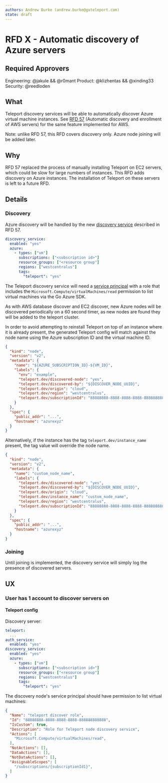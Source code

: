 ```yaml
---
authors: Andrew Burke (andrew.burke@goteleport.com)
state: draft
---
```


# RFD X - Automatic discovery of Azure servers

## Required Approvers
Engineering: @jakule && @r0mant
Product: @klizhentas && @xinding33
Security: @reedloden

## What

Teleport discovery services will be able to automatically discover Azure virtual machine
instances. See [RFD 57](https://github.com/gravitational/teleport/blob/master/rfd/0057-automatic-aws-server-discovery.md)
(Automatic discovery and enrollment of AWS servers) for the same feature implemented
for AWS.

Note: unlike RFD 57, this RFD covers discovery only. Azure node joining will be added
later.

## Why

RFD 57 replaced the process of manually installing Teleport on EC2 servers, which
could be slow for large numbers of instances. This RFD adds discovery on Azure
instances. The installation of Teleport on these servers is left to a future RFD.

## Details

### Discovery

Azure discovery will be handled by the new [discovery service](https://github.com/gravitational/teleport/blob/master/rfd/0057-automatic-aws-server-discovery.md#discovery) described in RFD 57.

```yaml
discovery_service:
  enabled: "yes"
  azure:
    - types: ["vm"]
      subscriptions: ["<subscription id>"]
      resource_groups: ["<resource group"]
      regions: ["westcentralus"]
      tags:
        "teleport": "yes"
```

The Teleport discovery service will need a [service principal](https://learn.microsoft.com/en-us/cli/azure/create-an-azure-service-principal-azure-cli?view=azure-cli-latest) with a role that includes the `Microsoft.Compute/virtualMachines/read`
permission to list virtual machines via the Go Azure SDK.

As with AWS database discover and EC2 discover, new Azure nodes will be discovered
periodically on a 60 second timer, as new nodes are found they will be added to the
teleport cluster.

In order to avoid attempting to reinstall Teleport on top of an instance where it is
already present, the generated Teleport config will match against the node name using
the Azure subscription ID and the virtual machine ID.

```json
{
  "kind": "node",
  "version": "v2",
  "metadata": {
    "name": "${AZURE_SUBSCRIPTION_ID}-${VM_ID}",
    "labels": {
      "env": "example",
      "teleport.dev/discovered-node": "yes",
      "teleport.dev/discovered-by": "${DISCOVER_NODE_UUID}",
      "teleport.dev/origin": "cloud",
      "teleport.dev/region": "westcentralus",
      "teleport.dev/subscriptionId": "88888888-8888-8888-8888-888888888888"
    }
  },
  "spec": {
    "public_addr": "...",
    "hostname": "azurexyz"
  }
}
```

Alternatively, if the instance has the tag `teleport.dev/instance_name` present, the tag
value will override the node name.

```json
{
  "kind": "node",
  "version": "v2",
  "metadata": {
    "name": "custom_node_name",
    "labels": {
      "teleport.dev/discovered-node": "yes",
      "teleport.dev/discovered-by": "${DISCOVER_NODE_UUID}",
      "teleport.dev/origin": "cloud",
      "teleport.dev/instance_name": "custom_node_name",
      "teleport.dev/region": "westcentralus",
      "teleport.dev/subscriptionId": "88888888-8888-8888-8888-888888888888"
    }
  },
  "spec": {
    "public_addr": "...",
    "hostname": "azurexyz"
  }
}
```

### Joining

Until joining is implemented, the discovery service will simply log the presence of
discovered servers.

## UX

### User has 1 account to discover servers on

#### Teleport config

Discovery server:
```yaml
teleport:
  ...
auth_service:
  enabled: "yes"
discovery_service:
  enabled: "yes"
  azure:
    - types: ["vm"]
      subscriptions: ["<subscription id>"]
      resource_groups: ["<resource group"]
      regions: ["westcentralus"]
      tags:
        "teleport": "yes"
```

The discovery node's service principal should have permission to list virtual machines:
```json
{
  "Name": "teleport discover role",
  "Id": "88888888-8888-8888-8888-888888888888",
  "IsCustom": true,
  "Description": "Role for Teleport node discovery service",
  "Actions": [
    "Microsoft.Compute/virtualMachines/read",
  ],
  "NotActions": [],
  "DataActions": [],
  "NotDataActions": [],
  "AssignableScopes": [
    "/subscriptions/{subscriptionId1}",
  ]
}
```
